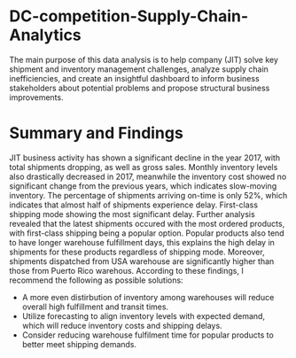 # DC-competition-Supply-Chain-Analytics

The main purpose of this data analysis is to help company (JIT) solve key shipment and inventory management challenges, analyze supply chain inefficiencies, and create an insightful dashboard to inform business stakeholders about potential problems and propose structural business improvements. 

# Summary and Findings

JIT business activity has shown a significant decline in the year 2017, with total shipments dropping, as well as gross sales. Monthly inventory levels also drastically decreased in 2017, meanwhile the inventory cost showed no significant change from the previous years, which indicates slow-moving inventory. The percentage of shipments arriving on-time is only 52%, which indicates that almost half of shipments experience delay. First-class shipping mode showing the most significant delay. Further analysis revealed that the latest shipments occured with the most ordered products, with first-class shipping being a popular option. Popular products also tend to have longer warehouse fulfillment days, this explains the high delay in shipments for these products regardless of shipping mode. Moreover, shipments dispatched from USA warehouse are significantly higher than those from Puerto Rico warehous. According to these findings, I recommend the following as possible solutions:
- A more even distirbution of inventory among warehouses will reduce overall high fulfillment and transit times.
- Utilize forecasting to align inventory levels with expected demand, which will reduce inventory costs and shipping delays.
- Consider reducing warehouse fulfilment time for popular products to better meet shipping demands. 

